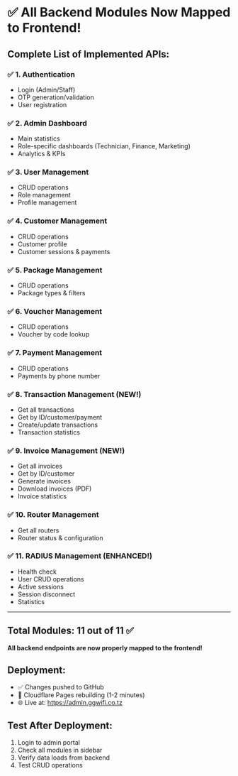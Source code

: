# ✅ All Backend Modules Now Mapped to Frontend!

## Complete List of Implemented APIs:

### ✅ 1. Authentication
- Login (Admin/Staff)
- OTP generation/validation
- User registration

### ✅ 2. Admin Dashboard  
- Main statistics
- Role-specific dashboards (Technician, Finance, Marketing)
- Analytics & KPIs

### ✅ 3. User Management
- CRUD operations
- Role management
- Profile management

### ✅ 4. Customer Management
- CRUD operations
- Customer profile
- Customer sessions & payments

### ✅ 5. Package Management
- CRUD operations
- Package types & filters

### ✅ 6. Voucher Management
- CRUD operations
- Voucher by code lookup

### ✅ 7. Payment Management
- CRUD operations
- Payments by phone number

### ✅ 8. Transaction Management (NEW!)
- Get all transactions
- Get by ID/customer/payment
- Create/update transactions
- Transaction statistics

### ✅ 9. Invoice Management (NEW!)
- Get all invoices
- Get by ID/customer
- Generate invoices
- Download invoices (PDF)
- Invoice statistics

### ✅ 10. Router Management
- Get all routers
- Router status & configuration

### ✅ 11. RADIUS Management (ENHANCED!)
- Health check
- User CRUD operations
- Active sessions
- Session disconnect
- Statistics

---

## Total Modules: **11 out of 11** ✅

**All backend endpoints are now properly mapped to the frontend!**

## Deployment:
- ✅ Changes pushed to GitHub
- 🔄 Cloudflare Pages rebuilding (1-2 minutes)
- 🌐 Live at: https://admin.ggwifi.co.tz

## Test After Deployment:
1. Login to admin portal
2. Check all modules in sidebar
3. Verify data loads from backend
4. Test CRUD operations

